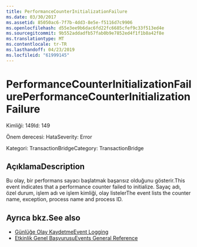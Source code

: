 ```yaml
---
title: PerformanceCounterInitializationFailure
ms.date: 03/30/2017
ms.assetid: 85050ac6-7f7b-4dd3-8e5e-f5116d7c9906
ms.openlocfilehash: d55e3ee9b6dac6fd22fc6685cfef9c33f513ed4e
ms.sourcegitcommit: 9b552addadfb57fab0b9e7852ed4f1f1b8a42f8e
ms.translationtype: MT
ms.contentlocale: tr-TR
ms.lasthandoff: 04/23/2019
ms.locfileid: "61999145"
---
```

# <a name="performancecounterinitializationfailure"></a><span data-ttu-id="30e0f-102">PerformanceCounterInitializationFailure</span><span class="sxs-lookup"><span data-stu-id="30e0f-102">PerformanceCounterInitializationFailure</span></span>
<span data-ttu-id="30e0f-103">Kimliği: 149</span><span class="sxs-lookup"><span data-stu-id="30e0f-103">Id: 149</span></span>  
  
 <span data-ttu-id="30e0f-104">Önem derecesi: Hata</span><span class="sxs-lookup"><span data-stu-id="30e0f-104">Severity: Error</span></span>  
  
 <span data-ttu-id="30e0f-105">Kategori: TransactionBridge</span><span class="sxs-lookup"><span data-stu-id="30e0f-105">Category: TransactionBridge</span></span>  
  
## <a name="description"></a><span data-ttu-id="30e0f-106">Açıklama</span><span class="sxs-lookup"><span data-stu-id="30e0f-106">Description</span></span>  
 <span data-ttu-id="30e0f-107">Bu olay, bir performans sayacı başlatmak başarısız olduğunu gösterir.</span><span class="sxs-lookup"><span data-stu-id="30e0f-107">This event indicates that a performance counter failed to initialize.</span></span> <span data-ttu-id="30e0f-108">Sayaç adı, özel durum, işlem adı ve işlem kimliği, olay listeler</span><span class="sxs-lookup"><span data-stu-id="30e0f-108">The event lists the counter name, exception, process name and process ID.</span></span>  
  
## <a name="see-also"></a><span data-ttu-id="30e0f-109">Ayrıca bkz.</span><span class="sxs-lookup"><span data-stu-id="30e0f-109">See also</span></span>

- [<span data-ttu-id="30e0f-110">Günlüğe Olay Kaydetme</span><span class="sxs-lookup"><span data-stu-id="30e0f-110">Event Logging</span></span>](../../../../../docs/framework/wcf/diagnostics/event-logging/index.md)
- [<span data-ttu-id="30e0f-111">Etkinlik Genel Başvurusu</span><span class="sxs-lookup"><span data-stu-id="30e0f-111">Events General Reference</span></span>](../../../../../docs/framework/wcf/diagnostics/event-logging/events-general-reference.md)
